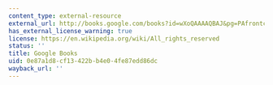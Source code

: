```yaml
---
content_type: external-resource
external_url: http://books.google.com/books?id=wXoQAAAAQBAJ&pg=PAfrontcover
has_external_license_warning: true
license: https://en.wikipedia.org/wiki/All_rights_reserved
status: ''
title: Google Books
uid: 0e87a1d8-cf13-422b-b4e0-4fe87edd86dc
wayback_url: ''
---
```

